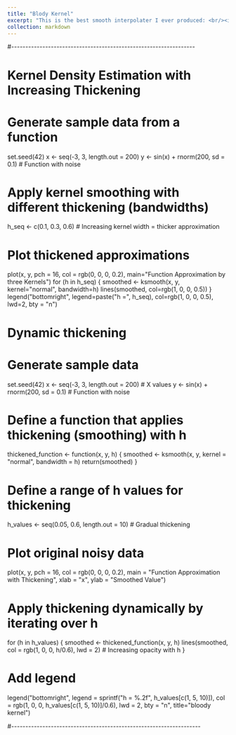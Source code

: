 ```yaml
---
title: "Blody Kernel"
excerpt: "This is the best smooth interpolater I ever produced: <br/><img src='/images/BlodyKernel.pdf'>"
collection: markdown
---
```


#-----------------------------------------------------------------
# Kernel Density Estimation with Increasing Thickening

# Generate sample data from a function
set.seed(42)
x <- seq(-3, 3, length.out = 200)
y <- sin(x) + rnorm(200, sd = 0.1)  # Function with noise

# Apply kernel smoothing with different thickening (bandwidths)
h_seq <- c(0.1, 0.3, 0.6)  # Increasing kernel width = thicker approximation

# Plot thickened approximations
plot(x, y, pch = 16, col = rgb(0, 0, 0, 0.2), main="Function Approximation by three Kernels")
for (h in h_seq) {
	smoothed <- ksmooth(x, y, kernel="normal", bandwidth=h)
	lines(smoothed, col=rgb(1, 0, 0, 0.5))
}
legend("bottomright", legend=paste("h =", h_seq), col=rgb(1, 0, 0, 0.5), lwd=2, bty = "n")

# Dynamic thickening

# Generate sample data
set.seed(42)
x <- seq(-3, 3, length.out = 200)  # X values
y <- sin(x) + rnorm(200, sd = 0.1)  # Function with noise

# Define a function that applies thickening (smoothing) with h
thickened_function <- function(x, y, h) {
	smoothed <- ksmooth(x, y, kernel = "normal", bandwidth = h)
	return(smoothed)
}

# Define a range of h values for thickening
h_values <- seq(0.05, 0.6, length.out = 10)  # Gradual thickening

# Plot original noisy data
plot(x, y, pch = 16, col = rgb(0, 0, 0, 0.2), main = "Function Approximation with Thickening",
	xlab = "x", ylab = "Smoothed Value")

# Apply thickening dynamically by iterating over h
for (h in h_values) {
	smoothed <- thickened_function(x, y, h)
	lines(smoothed, col = rgb(1, 0, 0, h/0.6), lwd = 2)  # Increasing opacity with h
}

# Add legend
legend("bottomright", legend = sprintf("h = %.2f", h_values[c(1, 5, 10)]),
	  col = rgb(1, 0, 0, h_values[c(1, 5, 10)]/0.6), lwd = 2, bty = "n", title="bloody kernel")

#-------------------------------------------------------------------

